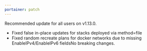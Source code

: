 ```yaml
---
portainer: patch
---
```


Recommended update for all users on v1.13.0.

* Fixed false in-place updates for stacks deployed via method=file
* Fixed random recreate plans for docker networks due to missing EnableIPv4/EnableIPv6 fieldsNo breaking changes.
